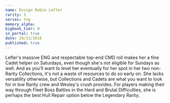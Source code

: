```yaml
---
name: Ensign Robin Lefler
rarity: 3
series: tng
memory_alpha:
bigbook_tier: 9
in_portal: true
date: 29/11/2016
published: true
---
```


Lefler's massive ENG and respectable top-end CMD roll makes her a fine Cadet helper on Saturdays, even though she's not eligible for Sundays as well. And as you'll want to level her eventually for her spot in her two non-Rarity Collections, it's not a waste of resources to do so early on. She lacks versatility otherwise, but Collections and Cadets are what you want to look for in low Rarity crew and Wesley's crush provides. For players making their way through Fleet Boss Battles in the Hard and Brutal Difficulties, she is perhaps the best Hull Repair option below the Legendary Rarity.
